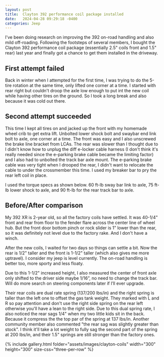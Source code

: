 ```yaml
---
layout: post
title:  Clayton 392 performance coil package installed
date:   2024-04-28 09:29:18 -0400
categories: Jeep
---
```



I've been doing research on improving the 392 on-road handling and also mild off-roading. Following the footsteps of several members, I bought the Clayton 392 performance coil package (essentially 2.5" coils front and 1.5" rear) last year and finally got a chance to get them installed in the driveway.

## First attempt failed

Back in winter when I attempted for the first time, I was trying to do the 5-tire rotation at the same time, only lifted one corner at a time. I started with rear right but couldn't droop the axle low enough to put int the new coil while having other tires on the ground. So I took a long break and also because it was cold out there.

## Second attempt succeeded

This time I kept all tires on and jacked up the front with my homemade wheel crib to get extra lift. Unbolted lower shock bolt and swaybar end link bolt to axle, one corner at a time. The front was easy and I also unscrewed the brake line bracket from LCAs. The rear was slower than I thought due to I didn't know how to unplug the diff e-locker cable harness (I don't think it's really needed since the e-parking brake cable became the limiting factor) and I also had to unbolted the track bar axle mount. The e-parking brake cable was very tight when I drooped the rear, I didn't want to relocate the cable to under the crossmember this time. I used my breaker bar to pry the rear left coil in place.

I used the torque specs as shown below. 60 ft-lb sway bar link to axle, 75 ft-lb lower shock to axle, and 90 ft-lb for the rear track bar to axle.

## Before/After comparison

My 392 XR is 2-year old, so all the factory coils have settled. It was 40-1/4" front and rear from floor to the fender flare across the center line of wheel hub. But the front door bottom pinch or rock slider is 1" lower than the rear, so it was definitely not level due to the factory rake. And I don't have a winch.

After the new coils, I waited for two days so things can settle a bit. Now the rear is 1/2" taller and the front is 1-1/2" taller (which also gives me more uptravel). I consider my jeep is level currently. The on-road handling is better too, more sporty and less floaty.

Due to this 1-1/2" increased height, I also measured the center of front axle only shifted to the driver side maybe 1/16”, no need to change the track bar. Will do more search on steering components later if I’ll ever upgrade.

Their rear coils are dual rate spring (137/200 lbs/in) and the right spring is taller than the left one to offset the gas tank weight. They marked with L and R so pay attention and don't use the right side spring on the rear left otherwise you'll have a lean to the right side. Due to this dual spring rate, I also noticed the rear sags 1/4" when my two little kids sit in the back. Because it compress the the top par of the spring at 137 lbs/in. Another community member also commented "the rear sag was slightly greater than stock". I think it'll take a lot weight to fully sag the second part of the spring at 200 lbs/in, and their 1.5" springs are still stronger than the factory ones.

{% include gallery.html folder="assets/images/clayton-coils" width="300" height="300" size-css="three-per-row" %}


